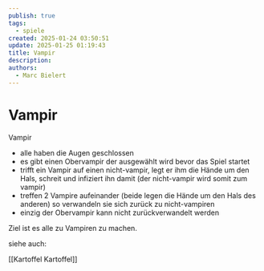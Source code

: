 ```yaml
---
publish: true
tags:
  - spiele
created: 2025-01-24 03:50:51
update: 2025-01-25 01:19:43
title: Vampir
description: 
authors:
  - Marc Bielert
---
```


#  Vampir

Vampir

- alle haben die Augen geschlossen
- es gibt einen Obervampir der ausgewählt wird bevor das Spiel startet
- trifft ein Vampir auf einen nicht-vampir, legt er ihm die Hände um den Hals, schreit und infiziert ihn damit (der nicht-vampir wird somit zum vampir)
- treffen 2 Vampire aufeinander (beide legen die Hände um den Hals des anderen) so verwandeln sie sich zurück zu nicht-vampiren
- einzig der Obervampir kann nicht zurückverwandelt werden

Ziel ist es alle zu Vampiren zu machen.

siehe auch:

[[Kartoffel Kartoffel]]

